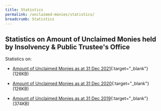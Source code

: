 ```yaml
---
title: Statistics
permalink: /unclaimed-monies/statistics/
breadcrumb: Statistics
---
```

Statistics on Amount of Unclaimed Monies held by Insolvency & Public Trustee's Office
---


Statistics on: <br>

* [Amount of Unclaimed Monies as at 31 Dec 2021](/files/Unclaimed%20Monies%20Held%20by%20IPTO%202021.pdf){:target="_blank"}(126KB)<br>
* [Amount of Unclaimed Monies as at 31 Dec 2020](/files/Unclaimed%20Monies%20Held%20by%20IPTO%202020.pdf){:target="_blank"}(126KB)<br>

* [Amount of Unclaimed Monies as at 31 Dec 2019](/files/Statistics%20Unclaimed%20Monies%20by%20IPTO%202019.pdf){:target="_blank"}(374KB)<br>